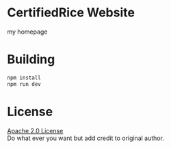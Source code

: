 # CertifiedRice Website
my homepage

# Building

```bash 
npm install
npm run dev
```

# License
[Apache 2.0 License](https://github.com/CertifiedRice/certifiedrice-website/blob/main/LICENSE)  
Do what ever you want but add credit to original author.

